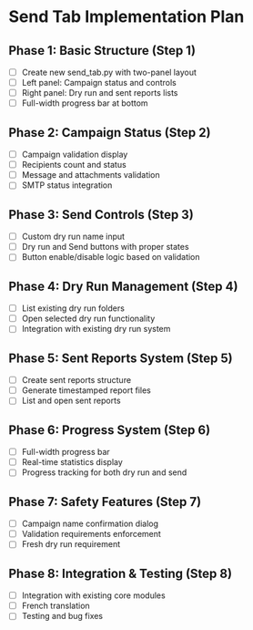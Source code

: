# Send Tab Implementation Plan

## Phase 1: Basic Structure (Step 1)
- [ ] Create new send_tab.py with two-panel layout
- [ ] Left panel: Campaign status and controls
- [ ] Right panel: Dry run and sent reports lists
- [ ] Full-width progress bar at bottom

## Phase 2: Campaign Status (Step 2)
- [ ] Campaign validation display
- [ ] Recipients count and status
- [ ] Message and attachments validation
- [ ] SMTP status integration

## Phase 3: Send Controls (Step 3)
- [ ] Custom dry run name input
- [ ] Dry run and Send buttons with proper states
- [ ] Button enable/disable logic based on validation

## Phase 4: Dry Run Management (Step 4)
- [ ] List existing dry run folders
- [ ] Open selected dry run functionality
- [ ] Integration with existing dry run system

## Phase 5: Sent Reports System (Step 5)
- [ ] Create sent reports structure
- [ ] Generate timestamped report files
- [ ] List and open sent reports

## Phase 6: Progress System (Step 6)
- [ ] Full-width progress bar
- [ ] Real-time statistics display
- [ ] Progress tracking for both dry run and send

## Phase 7: Safety Features (Step 7)
- [ ] Campaign name confirmation dialog
- [ ] Validation requirements enforcement
- [ ] Fresh dry run requirement

## Phase 8: Integration & Testing (Step 8)
- [ ] Integration with existing core modules
- [ ] French translation
- [ ] Testing and bug fixes
